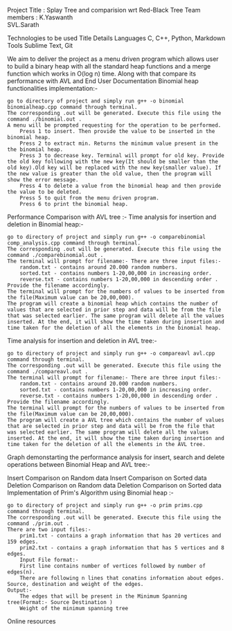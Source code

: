 Project Title : Splay Tree and comparision wrt Red-Black Tree
Team members  : K.Yaswanth<br>
                SVL.Sarath

   
    

Technologies to be used
Title 	Details
Languages 	C, C++, Python, Markdown
Tools 	Sublime Text, Git



We aim to deliver the project as a menu driven program which allows user to build a binary heap with all the standard heap functions and a merge function which works in O(log n) time. Along with that compare its performance with AVL and
End User Documentation
Binomial heap functionalities implementation:-

    go to directory of project and simply run g++ -o binomial binomialheap.cpp command through terminal.
    The corresponding .out will be generated. Execute this file using the command ./binomial.out .
    A menu will be prompted requesting for the operation to be performed.
        Press 1 to insert. Then provide the value to be inserted in the binomial heap.
        Press 2 to extract min. Returns the minimum value present in the the binomial heap.
        Press 3 to decrease key. Terminal will prompt for old key. Provide the old key following with the new key(It should be smaller than the old key).Old key will be replaced with the new key(smaller value). If the new value is greater than the old value, then the program will show the error message.
        Press 4 to delete a value from the binomial heap and then provide the value to be deleted.
        Press 5 to quit from the menu driven program.
        Press 6 to print the binomial heap.

Performance Comparison with AVL tree :-
Time analysis for insertion and deletion in Binomial heap:-

    go to directory of project and simply run g++ -o comparebinomial comp_analysis.cpp command through terminal.
    The corresponding .out will be generated. Execute this file using the command ./comparebinomial.out .
    The terminal will prompt for filename:- There are three input files:-
        random.txt - contains around 20.000 random numbers.
        sorted.txt - contains numbers 1-20,00,000 in increasing order.
        reverse.txt - contains numbers 1-20,00,000 in descending order . Provide the filename accordingly.
    The terminal will prompt for the numbers of values to be inserted from the file(Maximum value can be 20,00,000).
    The program will create a binomial heap which contains the number of values that are selected in prior step and data will be from the file that was selected earlier. The same program will delete all the values inserted. At the end, it will show the time taken during insertion and time taken for the deletion of all the elements in the binomial heap.

Time analysis for insertion and deletion in AVL tree:-

    go to directory of project and simply run g++ -o compareavl avl.cpp command through terminal.
    The corresponding .out will be generated. Execute this file using the command ./compareavl.out .
    The terminal will prompt for filename:- There are three input files:-
        random.txt - contains around 20.000 random numbers.
        sorted.txt - contains numbers 1-20,00,000 in increasing order.
        reverse.txt - contains numbers 1-20,00,000 in descending order . Provide the filename accordingly.
    The terminal will prompt for the numbers of values to be inserted from the file(Maximum value can be 20,00,000).
    The program will create a AVL tree which contains the number of values that are selected in prior step and data will be from the file that was selected earlier. The same program will delete all the values inserted. At the end, it will show the time taken during insertion and time taken for the deletion of all the elements in the AVL tree.

Graph demonstarting the performance analysis for insert, search and delete operations between Binomial Heap and AVL tree:-

Insert Comparison on Random data
Insert Comparison on Sorted data
Deletion Comparison on Random data
Deletion Comparison on Sorted data
Implementation of Prim's Algorithm using Binomial heap :-

    go to directory of project and simply run g++ -o prim prims.cpp command through terminal.
    The corresponding .out will be generated. Execute this file using the command ./prim.out .
    There are two input files:-
        prim1.txt - contains a graph information that has 20 vertices and 159 edges.
        prim2.txt - contains a graph information that has 5 vertices and 8 edges.
        Input File format:-
        First line contains number of vertices followed by number of edges(n).
        There are following n lines that conatins information about edges. Source, destination and weight of the edges.
    Output:-
        The edges that will be present in the Minimum Spanning tree(Format:- Source Destination )
        Weight of the minimum spanning tree

Online resources



